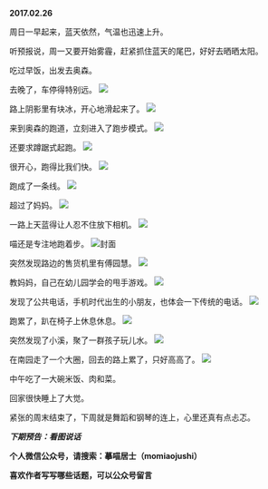 
          
**2017.02.26**

周日一早起来，蓝天依然，气温也迅速上升。

听预报说，周一又要开始雾霾，赶紧抓住蓝天的尾巴，好好去晒晒太阳。

吃过早饭，出发去奥森。

去晚了，车停得特别远。
![](https://mmbiz.qlogo.cn/mmbiz_jpg/uDI3FLln00bTL8ozVy2wfNDLdHudglbYSxQk8kPWX7PeQVpXhEicfibVMdHM6V7ibrBdcpWicdD6d47lcc73icKqcxg/0?wx_fmt=jpeg)


路上阴影里有块冰，开心地滑起来了。
![](https://mmbiz.qlogo.cn/mmbiz_jpg/uDI3FLln00bTL8ozVy2wfNDLdHudglbYcmb5zK8euFXswRIhUd0VjT9hROwEvDpSm7x21XC9N2sibnaAeS8KOOg/0?wx_fmt=jpeg)


来到奥森的跑道，立刻进入了跑步模式。
![](https://mmbiz.qlogo.cn/mmbiz_jpg/uDI3FLln00bTL8ozVy2wfNDLdHudglbYsQUibOekAstic0A2d3k18qboq21RH2MQ0VxNibGw8Gaw7cfWg2WY5k22g/0?wx_fmt=jpeg)


还要求蹲踞式起跑。
![](https://mmbiz.qlogo.cn/mmbiz_jpg/uDI3FLln00bTL8ozVy2wfNDLdHudglbYpn8UuEs8iczicQCmhtmOrxGTIH6So96OkUrRyiaA9qS7Jxicbibhib4uxfcw/0?wx_fmt=jpeg)


很开心，跑得比我们快。
![](https://mmbiz.qlogo.cn/mmbiz_jpg/uDI3FLln00bTL8ozVy2wfNDLdHudglbYZ55icKWzuAnz6qbTSibWUzs5xKgib5nAjvfeBhCibtH0R9ngwM42FBbR6g/0?wx_fmt=jpeg)


跑成了一条线。
![](https://mmbiz.qlogo.cn/mmbiz_jpg/uDI3FLln00bTL8ozVy2wfNDLdHudglbY0FgfgHWOgPkR7HtibkR23XZj5uXybRiaibnlibVhyVSkLqcmoMsicCAoLLA/0?wx_fmt=jpeg)


超过了妈妈。
![](https://mmbiz.qlogo.cn/mmbiz_jpg/uDI3FLln00bTL8ozVy2wfNDLdHudglbYKzAUHYaU2S6epCiaewRWjkj1HVkEjAOE89zHTNeuCXPBO9NxIiatDCqg/0?wx_fmt=jpeg)


一路上天蓝得让人忍不住放下相机。
![](https://mmbiz.qlogo.cn/mmbiz_jpg/uDI3FLln00bTL8ozVy2wfNDLdHudglbYvUZ7E15hjhzq7FoYgPXjDPI2QKY9VOBaU4ytcrkwldKfwBibszoxt4A/0?wx_fmt=jpeg)


喵还是专注地跑着步。
![](https://mmbiz.qlogo.cn/mmbiz_jpg/uDI3FLln00bTL8ozVy2wfNDLdHudglbYgRQjZV9iceMKehNbU8ZtZPKM3fH1DVy1wnBXZZKKOhZH8wTOfOG6zSA/0?wx_fmt=jpeg)封面


突然发现路边的售货机里有傅园慧。
![](https://mmbiz.qlogo.cn/mmbiz_jpg/uDI3FLln00bTL8ozVy2wfNDLdHudglbYFuygODjAood3kInsfalAPC3Ol2Jd38UC7aXT8RKzicmI2kianN0emUQA/0?wx_fmt=jpeg)


教妈妈，自己在幼儿园学会的甩手游戏。
![](https://mmbiz.qlogo.cn/mmbiz_jpg/uDI3FLln00bTL8ozVy2wfNDLdHudglbYjctYaicVcrVrPUJOMDG3B6soicUVzeAIpRIWwiaeianpKULRljicmGNNzPA/0?wx_fmt=jpeg)


发现了公共电话，手机时代出生的小朋友，也体会一下传统的电话。
![](https://mmbiz.qlogo.cn/mmbiz_jpg/uDI3FLln00bTL8ozVy2wfNDLdHudglbYqK9oU5DOU3mIyqIkiaiaKyaS66zYkI6XznMJMfK3udGhecNyt9PRV1pA/0?wx_fmt=jpeg)


跑累了，趴在椅子上休息休息。
![](https://mmbiz.qlogo.cn/mmbiz_jpg/uDI3FLln00bTL8ozVy2wfNDLdHudglbYezicibib2XsUBJHlxHGvibB89GQ4ZRNBDREGBibNSUbhcjAsZaQ63hgtuEg/0?wx_fmt=jpeg)


突然发现了小溪，聚了一群孩子玩儿水。
![](https://mmbiz.qlogo.cn/mmbiz_jpg/uDI3FLln00bTL8ozVy2wfNDLdHudglbYLxHNLx6cQnR79CcIxcibgH5x12Yxn2NCbdSe69ao5QKuqKr0p91N3NQ/0?wx_fmt=jpeg)


在南园走了一个大圈，回去的路上累了，只好高高了。
![](https://mmbiz.qlogo.cn/mmbiz_jpg/uDI3FLln00bTL8ozVy2wfNDLdHudglbY5gbkMP3iaYkpm7bqrggHXvQBqjjrfn1ko3MSe7tJymVqqFBUGaD36Hg/0?wx_fmt=jpeg)


中午吃了一大碗米饭、肉和菜。

回家很快睡上了大觉。

紧张的周末结束了，下周就是舞蹈和钢琴的连上，心里还真有点忐忑。


***下期预告：看图说话***


**个人微信公众号，请搜索：摹喵居士（momiaojushi）**

**喜欢作者写写哪些话题，可以公众号留言**

        